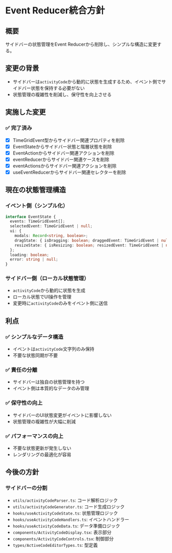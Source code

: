 # Event Reducer統合方針

## 概要
サイドバーの状態管理をEvent Reducerから削除し、シンプルな構造に変更する。

## 変更の背景
- サイドバーは`activityCode`から動的に状態を生成するため、イベント側でサイドバー状態を保持する必要がない
- 状態管理の複雑性を削減し、保守性を向上させる

## 実施した変更

### ✅ 完了済み
- [x] TimeGridEvent型からサイドバー関連プロパティを削除
- [x] EventStateからサイドバー状態と階層状態を削除
- [x] EventActionからサイドバー関連アクションを削除
- [x] eventReducerからサイドバー関連ケースを削除
- [x] eventActionsからサイドバー関連アクションを削除
- [x] useEventReducerからサイドバー関連セレクターを削除

## 現在の状態管理構造

### イベント側（シンプル化）
```typescript
interface EventState {
  events: TimeGridEvent[];
  selectedEvent: TimeGridEvent | null;
  ui: {
    modals: Record<string, boolean>;
    dragState: { isDragging: boolean; draggedEvent: TimeGridEvent | null };
    resizeState: { isResizing: boolean; resizedEvent: TimeGridEvent | null };
  };
  loading: boolean;
  error: string | null;
}
```

### サイドバー側（ローカル状態管理）
- `activityCode`から動的に状態を生成
- ローカル状態でUI操作を管理
- 変更時に`activityCode`のみをイベント側に送信

## 利点

### ✅ シンプルなデータ構造
- イベントは`activityCode`文字列のみ保持
- 不要な状態同期が不要

### ✅ 責任の分離
- サイドバーは独自の状態管理を持つ
- イベント側は本質的なデータのみ管理

### ✅ 保守性の向上
- サイドバーのUI状態変更がイベントに影響しない
- 状態管理の複雑性が大幅に削減

### ✅ パフォーマンスの向上
- 不要な状態更新が発生しない
- レンダリングの最適化が容易

## 今後の方針

### サイドバーの分割
- `utils/activityCodeParser.ts`: コード解析ロジック
- `utils/activityCodeGenerator.ts`: コード生成ロジック
- `hooks/useActivityCodeState.ts`: 状態管理ロジック
- `hooks/useActivityCodeHandlers.ts`: イベントハンドラー
- `hooks/useActivityCodeData.ts`: データ準備ロジック
- `components/ActivityCodeDisplay.tsx`: 表示部分
- `components/ActivityCodeControls.tsx`: 制御部分
- `types/ActiveCodeEditorTypes.ts`: 型定義 